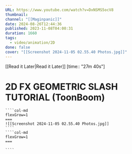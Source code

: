 ```yaml
---
URL: https://www.youtube.com/watch?v=DxNSMS5ocV8
thumbnail: 
channel: "[[Maginpanic]]"
date: 2024-08-26T12:44:36
published: 2023-11-08T04:00:31
duration: 1660
tags:
  - video/animation/2D
done: false
cover: "[[Screenshot 2024-11-05 02.55.40 Photos.jpg]]"
---
```

[[Read it Later|Read it Later]] [time:: "27m 40s"]
# 2D FX GEOMETRIC SLASH TUTORIAL (ToonBoom)
`````col
````col-md
flexGrow=1
===
![[Screenshot 2024-11-05 02.55.40 Photos.jpg]]
````
````col-md
flexGrow=1
===

````
`````
